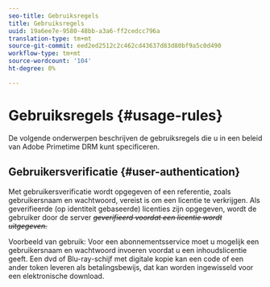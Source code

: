 ```yaml
---
seo-title: Gebruiksregels
title: Gebruiksregels
uuid: 19a6ee7e-9580-48bb-a3a6-ff2cedcc796a
translation-type: tm+mt
source-git-commit: eed2ed2512c2c462cd43637d83d80bf9a5c0d490
workflow-type: tm+mt
source-wordcount: '104'
ht-degree: 0%

---
```



# Gebruiksregels {#usage-rules}

De volgende onderwerpen beschrijven de gebruiksregels die u in een beleid van Adobe Primetime DRM kunt specificeren.

## Gebruikersverificatie {#user-authentication}

Met gebruikersverificatie wordt opgegeven of een referentie, zoals gebruikersnaam en wachtwoord, vereist is om een licentie te verkrijgen. Als geverifieerde (op identiteit gebaseerde) licenties zijn opgegeven, wordt de gebruiker door de server ~~_geverifieerd voordat een licentie wordt uitgegeven._~~

Voorbeeld van gebruik: Voor een abonnementsservice moet u mogelijk een gebruikersnaam en wachtwoord invoeren voordat u een inhoudslicentie geeft. Een dvd of Blu-ray-schijf met digitale kopie kan een code of een ander token leveren als betalingsbewijs, dat kan worden ingewisseld voor een elektronische download.